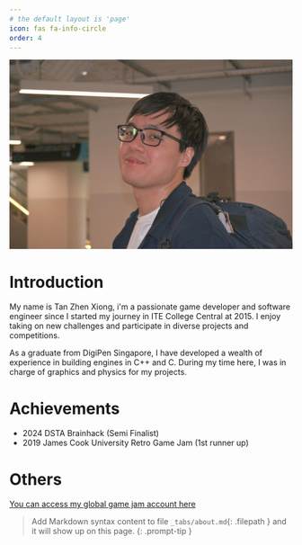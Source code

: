 ```yaml
---
# the default layout is 'page'
icon: fas fa-info-circle
order: 4
---
```


![](/assets/images/Me.png)

# Introduction
My name is Tan Zhen Xiong, i'm a passionate game developer and software engineer since I started my journey in ITE College Central at 2015. I enjoy taking on new challenges and participate in diverse projects and competitions.

As a graduate from DigiPen Singapore, I have developed a wealth of experience in building engines in C++ and C. During my time here, I was in charge of graphics and physics for my projects. 

# Achievements
<ul>
  <li>2024 DSTA Brainhack (Semi Finalist)</li>
  <li>2019 James Cook University Retro Game Jam (1st runner up)</li>
</ul>

# Others
<a href="https://globalgamejam.org/users/tan-zhen-xiong"> You can access my global game jam account here </a>

> Add Markdown syntax content to file `_tabs/about.md`{: .filepath } and it will show up on this page.
{: .prompt-tip }
